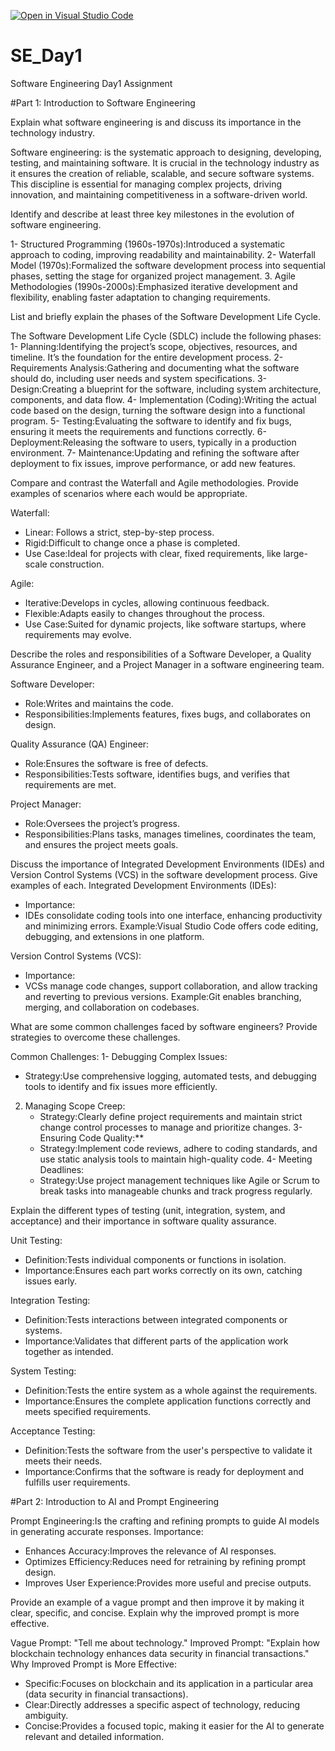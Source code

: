 [![Open in Visual Studio Code](https://classroom.github.com/assets/open-in-vscode-2e0aaae1b6195c2367325f4f02e2d04e9abb55f0b24a779b69b11b9e10269abc.svg)](https://classroom.github.com/online_ide?assignment_repo_id=15568911&assignment_repo_type=AssignmentRepo)
# SE_Day1
Software Engineering Day1 Assignment

#Part 1: Introduction to Software Engineering

Explain what software engineering is and discuss its importance in the technology industry.

Software engineering: is the systematic approach to designing, developing, testing, and maintaining software. 
It is crucial in the technology industry as it ensures the creation of reliable, scalable, and secure software systems. This discipline is essential for managing complex projects, driving innovation, and maintaining competitiveness in a software-driven world.


Identify and describe at least three key milestones in the evolution of software engineering.

1- Structured Programming (1960s-1970s):Introduced a systematic approach to coding, improving readability and maintainability.
2- Waterfall Model (1970s):Formalized the software development process into sequential phases, setting the stage for organized project management.
3. Agile Methodologies (1990s-2000s):Emphasized iterative development and flexibility, enabling faster adaptation to changing requirements.


List and briefly explain the phases of the Software Development Life Cycle.

The Software Development Life Cycle (SDLC) include the following phases:
1- Planning:Identifying the project’s scope, objectives, resources, and timeline. It’s the foundation for the entire development process.
2- Requirements Analysis:Gathering and documenting what the software should do, including user needs and system specifications.
3- Design:Creating a blueprint for the software, including system architecture, components, and data flow.
4- Implementation (Coding):Writing the actual code based on the design, turning the software design into a functional program.
5- Testing:Evaluating the software to identify and fix bugs, ensuring it meets the requirements and functions correctly.
6- Deployment:Releasing the software to users, typically in a production environment.
7- Maintenance:Updating and refining the software after deployment to fix issues, improve performance, or add new features.


Compare and contrast the Waterfall and Agile methodologies. Provide examples of scenarios where each would be appropriate.

Waterfall: 
- Linear: Follows a strict, step-by-step process.  
- Rigid:Difficult to change once a phase is completed.  
- Use Case:Ideal for projects with clear, fixed requirements, like large-scale construction.

Agile: 
- Iterative:Develops in cycles, allowing continuous feedback.  
- Flexible:Adapts easily to changes throughout the process.  
- Use Case:Suited for dynamic projects, like software startups, where requirements may evolve.

  
Describe the roles and responsibilities of a Software Developer, a Quality Assurance Engineer, and a Project Manager in a software engineering team.

Software Developer:  
- Role:Writes and maintains the code.
- Responsibilities:Implements features, fixes bugs, and collaborates on design.
  
Quality Assurance (QA) Engineer:  
- Role:Ensures the software is free of defects.
- Responsibilities:Tests software, identifies bugs, and verifies that requirements are met.

Project Manager:  
- Role:Oversees the project’s progress.
- Responsibilities:Plans tasks, manages timelines, coordinates the team, and ensures the project meets goals.

  
Discuss the importance of Integrated Development Environments (IDEs) and Version Control Systems (VCS) in the software development process. Give examples of each.
Integrated Development Environments (IDEs):

- Importance:
- IDEs consolidate coding tools into one interface, enhancing productivity and minimizing errors.
 Example:Visual Studio Code offers code editing, debugging, and extensions in one platform.

Version Control Systems (VCS): 
- Importance:
- VCSs manage code changes, support collaboration, and allow tracking and reverting to previous versions.
Example:Git enables branching, merging, and collaboration on codebases.


What are some common challenges faced by software engineers? Provide strategies to overcome these challenges.

Common Challenges:
1- Debugging Complex Issues:
   - Strategy:Use comprehensive logging, automated tests, and debugging tools to identify and fix issues more efficiently.
2. Managing Scope Creep:
   - Strategy:Clearly define project requirements and maintain strict change control processes to manage and prioritize changes.
3- Ensuring Code Quality:**
   - Strategy:Implement code reviews, adhere to coding standards, and use static analysis tools to maintain high-quality code.
4- Meeting Deadlines:
   - Strategy:Use project management techniques like Agile or Scrum to break tasks into manageable chunks and track progress regularly.

     
Explain the different types of testing (unit, integration, system, and acceptance) and their importance in software quality assurance.

Unit Testing: 
- Definition:Tests individual components or functions in isolation.
- Importance:Ensures each part works correctly on its own, catching issues early.
  
Integration Testing:  
- Definition:Tests interactions between integrated components or systems.
- Importance:Validates that different parts of the application work together as intended.
  
System Testing: 
- Definition:Tests the entire system as a whole against the requirements.
- Importance:Ensures the complete application functions correctly and meets specified requirements.
  
Acceptance Testing:  
- Definition:Tests the software from the user's perspective to validate it meets their needs.
- Importance:Confirms that the software is ready for deployment and fulfills user requirements.

#Part 2: Introduction to AI and Prompt Engineering

Prompt Engineering:Is the crafting and refining prompts to guide AI models in generating accurate responses.
Importance: 
- Enhances Accuracy:Improves the relevance of AI responses.  
- Optimizes Efficiency:Reduces need for retraining by refining prompt design.  
- Improves User Experience:Provides more useful and precise outputs.

Provide an example of a vague prompt and then improve it by making it clear, specific, and concise. Explain why the improved prompt is more effective.

Vague Prompt:
 "Tell me about technology."
Improved Prompt: 
 "Explain how blockchain technology enhances data security in financial transactions."
Why Improved Prompt is More Effective: 
- Specific:Focuses on blockchain and its application in a particular area (data security in financial transactions).  
- Clear:Directly addresses a specific aspect of technology, reducing ambiguity.  
- Concise:Provides a focused topic, making it easier for the AI to generate relevant and detailed information.
